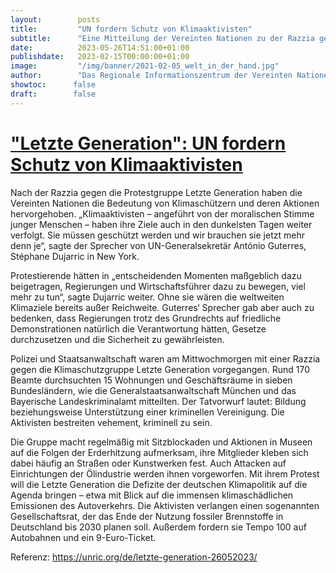 ```yaml
---
layout:        posts
title:         "UN fordern Schutz von Klimaaktivisten"
subtitle:      "Eine Mitteilung der Vereinten Nationen zu der Razzia gegen die Protestgruppe Letzte Generation"
date:          2023-05-26T14:51:00+01:00
publishdate:   2023-02-15T00:00:00+01:00
image:         "/img/banner/2021-02-05_welt_in_der_hand.jpg"
author:        "Das Regionale Informationszentrum der Vereinten Nationen für Westeuropa (UNRIC)"
showtoc:      false
draft:        false
---
```



# ["Letzte Generation": UN fordern Schutz von Klimaaktivisten](https://unric.org/de/letzte-generation-26052023/ )

Nach der Razzia gegen die Protestgruppe Letzte Generation haben die Vereinten Nationen die Bedeutung von Klimaschützern und deren Aktionen hervorgehoben. „Klimaaktivisten – angeführt von der moralischen Stimme junger Menschen – haben ihre Ziele auch in den dunkelsten Tagen weiter verfolgt. Sie müssen geschützt werden und wir brauchen sie jetzt mehr denn je“, sagte der Sprecher von UN-Generalsekretär António Guterres, Stéphane Dujarric in New York.

Protestierende hätten in „entscheidenden Momenten maßgeblich dazu beigetragen, Regierungen und Wirtschaftsführer dazu zu bewegen, viel mehr zu tun“, sagte Dujarric weiter. Ohne sie wären die weltweiten Klimaziele bereits außer Reichweite. Guterres‘ Sprecher gab aber auch zu bedenken, dass Regierungen trotz des Grundrechts auf friedliche Demonstrationen natürlich die Verantwortung hätten, Gesetze durchzusetzen und die Sicherheit zu gewährleisten.

Polizei und Staatsanwaltschaft waren am Mittwochmorgen mit einer Razzia gegen die Klimaschutzgruppe Letzte Generation vorgegangen. Rund 170 Beamte durchsuchten 15 Wohnungen und Geschäftsräume in sieben Bundesländern, wie die Generalstaatsanwaltschaft München und das Bayerische Landeskriminalamt mitteilten. Der Tatvorwurf lautet: Bildung beziehungsweise Unterstützung einer kriminellen Vereinigung. Die Aktivisten bestreiten vehement, kriminell zu sein.

Die Gruppe macht regelmäßig mit Sitzblockaden und Aktionen in Museen auf die Folgen der Erderhitzung aufmerksam, ihre Mitglieder kleben sich dabei häufig an Straßen oder Kunstwerken fest. Auch Attacken auf Einrichtungen der Ölindustrie werden ihnen vorgeworfen. Mit ihrem Protest will die Letzte Generation die Defizite der deutschen Klimapolitik auf die Agenda bringen – etwa mit Blick auf die immensen klimaschädlichen Emissionen des Autoverkehrs. Die Aktivisten verlangen einen sogenannten Gesellschaftsrat, der das Ende der Nutzung fossiler Brennstoffe in Deutschland bis 2030 planen soll. Außerdem fordern sie Tempo 100 auf Autobahnen und ein 9-Euro-Ticket.

Referenz: https://unric.org/de/letzte-generation-26052023/ 